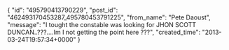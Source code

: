  {
   "id": "495790413790229",
   "post_id": "462493170453287_495780453791225",
   "from_name": "Pete Daoust",
   "message": "I tought the constable was looking for JHON SCOTT DUNCAN..???....Im I not getting the point here ???",
   "created_time": "2013-03-24T19:57:34+0000"
 }

